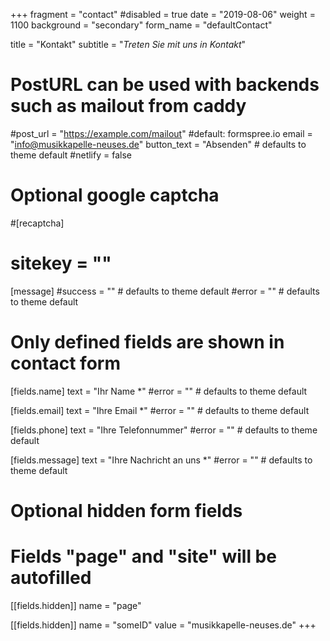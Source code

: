 +++
fragment = "contact"
#disabled = true
date = "2019-08-06"
weight = 1100
background = "secondary"
form_name = "defaultContact"

title = "Kontakt"
subtitle  = "*Treten Sie mit uns in Kontakt*"

# PostURL can be used with backends such as mailout from caddy
#post_url = "https://example.com/mailout" #default: formspree.io
email = "info@musikkapelle-neuses.de"
button_text = "Absenden" # defaults to theme default
#netlify = false

# Optional google captcha
#[recaptcha]
#  sitekey = ""

[message]
  #success = "" # defaults to theme default
  #error = "" # defaults to theme default

# Only defined fields are shown in contact form
[fields.name]
  text = "Ihr Name *"
  #error = "" # defaults to theme default

[fields.email]
  text = "Ihre Email *"
  #error = "" # defaults to theme default

[fields.phone]
  text = "Ihre Telefonnummer"
  #error = "" # defaults to theme default

[fields.message]
  text = "Ihre Nachricht an uns *"
  #error = "" # defaults to theme default

# Optional hidden form fields
# Fields "page" and "site" will be autofilled
[[fields.hidden]]
  name = "page"

[[fields.hidden]]
  name = "someID"
  value = "musikkapelle-neuses.de"
+++
